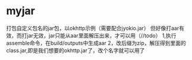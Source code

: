 # myjar
打包自定义包名的jar包，以okhttp示例（需要配合jyokio.jar）
但好像打aar有效，而打jar无效，jar只能从aar里面解压出来，才可以用（//todo）
1,执行assemble命令，在build/outputs中生成aar
2，改后缀为zip，解压得到里面的class.jar,即是我们想要的okhttp.jar了，改个名字就可以用了


